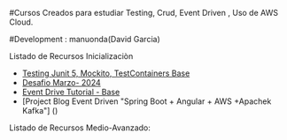 #Cursos Creados para estudiar Testing, Crud, Event Driven , Uso de AWS Cloud.

#Development : manuonda(David Garcia)

Listado de Recursos Inicializaciòn

- [Testing Junit 5, Mockito, TestContainers Base ](https://github.com/manuonda/java-project/tree/main/testing-base-container)
- [Desafio Marzo- 2024](https://www.ejemplo.com/git)
- [Event Drive Tutorial - Base ]()
- [Project Blog Event Driven "Spring Boot + Angular + AWS  +Apachek Kafka"] ()


Listado de Recursos Medio-Avanzado:


